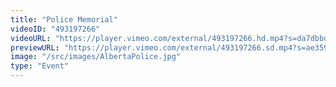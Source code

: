 ```yaml
---
title: "Police Memorial"
videoID: "493197266"
videoURL: "https://player.vimeo.com/external/493197266.hd.mp4?s=da7dbbd2f8102b480ed721e6176d3115b71fe6ec&profile_id=175"
previewURL: "https://player.vimeo.com/external/493197266.sd.mp4?s=ae359d3e4b41cd7d4a477dc9684ddc5a5b1debbf&profile_id=165"
image: "/src/images/AlbertaPolice.jpg"
type: "Event"
---
```

